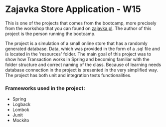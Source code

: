 # Zajavka Store Application - W15
This is one of the projects that comes from the bootcamp, more precisely from the workshop 
that you can found on [zajavka.pl](https://www.zajavka.pl/). The author of this project is the person running the bootcamp.

The project is a simulation of a small online store that has a randomly generated database.
Data, which was provided in the form of a .sql file and is located in the 'resources' folder.
The main goal of this project was to show how Transaction works in Spring
and becoming familiar with the folder structure and correct naming of the class.
Because of learning needs database connection in the project is presented in the very
simplified way. The project has both unit and integration tests
functionalities.

### Frameworks used in the project:
- Spring
- Logback
- Lombok
- Junit
- Mockito
